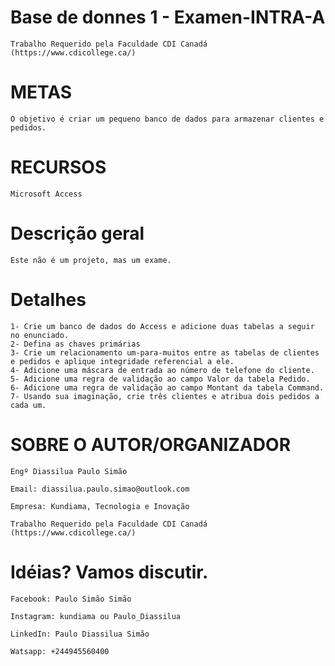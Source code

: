 # Base de donnes 1 - Examen-INTRA-A
	Trabalho Requerido pela Faculdade CDI Canadá (https://www.cdicollege.ca/)
	
# METAS
	O objetivo é criar um pequeno banco de dados para armazenar clientes e pedidos.
	
# RECURSOS
	Microsoft Access
	
# Descrição geral
	Este não é um projeto, mas um exame. 
	

# Detalhes
	
	1- Crie um banco de dados do Access e adicione duas tabelas a seguir no enunciado.
	2- Defina as chaves primárias
	3- Crie um relacionamento um-para-muitos entre as tabelas de clientes e pedidos e aplique integridade referencial a ele.
	4- Adicione uma máscara de entrada ao número de telefone do cliente.
	5- Adicione uma regra de validação ao campo Valor da tabela Pedido.
	6- Adicione uma regra de validação ao campo Montant da tabela Command.
	7- Usando sua imaginação, crie três clientes e atribua dois pedidos a cada um. 
		
# SOBRE O AUTOR/ORGANIZADOR

	Engº Diassilua Paulo Simão
	
	Email: diassilua.paulo.simao@outlook.com 
	
	Empresa: Kundiama, Tecnologia e Inovação
	
	Trabalho Requerido pela Faculdade CDI Canadá (https://www.cdicollege.ca/)

# Idéias? Vamos discutir.
 
	Facebook: Paulo Simão Simão
	
	Instagram: kundiama ou Paulo_Diassilua
	
	LinkedIn: Paulo Diassilua Simão
	
	Watsapp: +244945560400

